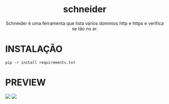 <h1 align="center">schneider</h1>
<p align="center">Schneider é uma ferramenta que lista vários domínios http e https e verifica se tão no ar.</p>

# INSTALAÇÃO
```pip -r install requirements.txt```

# PREVIEW
<img src="https://cdn.discordapp.com/attachments/1362025310177988753/1362101019596554451/image.png?ex=68012aed&is=67ffd96d&hm=5a1cbb1b2ad733863db90f431960936ca7184906eedaf97f4233169ae27b980a&">
<img src="https://cdn.discordapp.com/attachments/1362025310177988753/1362101112466968808/image.png?ex=68012b03&is=67ffd983&hm=aab0263002ae651f26edc6b907ffd2bb0ff5d06e15d2b1e312f84d6fd94445c2&">
